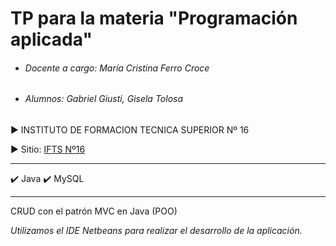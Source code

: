 # TP para la materia "Programación aplicada"
- ###### *Docente a cargo: María Cristina Ferro Croce* 
- ###### *Alumnos: Gabriel Giusti, Gisela Tolosa*
▶️ INSTITUTO DE FORMACION TECNICA SUPERIOR Nº 16

▶️ Sitio: [IFTS Nº16](https://ifts16.com/)

----------------------------------------------------------------------------------------

✔️ Java
✔️ MySQL

----------------------------------------------------------------------------------------

CRUD con el patrón MVC en Java (POO) 

*Utilizamos el IDE Netbeans para realizar el desarrollo de la aplicación.*
